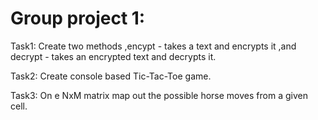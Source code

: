# Group project 1:
Task1: Create two methods ,encypt - takes a text and encrypts it ,and decrypt - takes an encrypted text and decrypts it.

Task2: Create console based Tic-Tac-Toe game.

Task3: On e NxM matrix map out the possible horse moves from a given cell.
